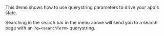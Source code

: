 This demo shows how to use querystring parameters to drive your
app's state.

Searching in the search bar in the menu above will send you to a search
page with an `?q=<searchTerm>` querystring.
